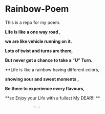 # Rainbow-Poem
This is a repo for my poem.

**Life is like a one way road ,**


**we are like vehicle running on it.**

**Lots of twist and turns are there,**


**But never get a chance to take a "U" Turn.**

**Life is like a rainbow having different colors, 

**showing sour and sweet moments ,**

**Be there to experience every flavours,**

**so Enjoy your Life with a fullest My DEAR!! **


                 ♡_♡
                 



